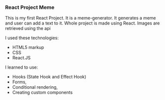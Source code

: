 ### React Project Meme

This is my first React Project. It is a meme-generator. It generates a meme and user can add a text to it. Whole project is made using React. Images are retrieved using the api

I used these technologies:

- HTML5 markup
- CSS 
- React.JS

I learned to use: 

- Hooks (State Hook and Effect Hook) 
- Forms, 
- Conditional rendering, 
- Creating custom components
